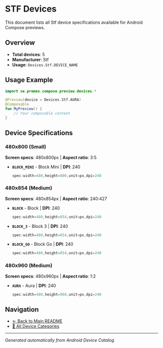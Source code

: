 # STF Devices

This document lists all Stf device specifications available for Android Compose previews.

## Overview

- **Total devices**: 5
- **Manufacturer**: Stf
- **Usage**: `Devices.Stf.DEVICE_NAME`

## Usage Example

```kotlin
import se.premex.compose.preview.devices.*

@Preview(device = Devices.Stf.AURA)
@Composable
fun MyPreview() {
    // Your composable content
}
```

## Device Specifications

### 480x800 (Small)

**Screen specs**: 480x800px | **Aspect ratio**: 3:5

- **`BLOCK_MINI`** - Block Mini | **DPI**: 240
  ```kotlin
  spec:width=480,height=800,unit=px,dpi=240
  ```

### 480x854 (Medium)

**Screen specs**: 480x854px | **Aspect ratio**: 240:427

- **`BLOCK`** - Block | **DPI**: 240
  ```kotlin
  spec:width=480,height=854,unit=px,dpi=240
  ```

- **`BLOCK_3`** - Block 3 | **DPI**: 240
  ```kotlin
  spec:width=480,height=854,unit=px,dpi=240
  ```

- **`BLOCK_GO`** - Block Go | **DPI**: 240
  ```kotlin
  spec:width=480,height=854,unit=px,dpi=240
  ```

### 480x960 (Medium)

**Screen specs**: 480x960px | **Aspect ratio**: 1:2

- **`AURA`** - Aura | **DPI**: 240
  ```kotlin
  spec:width=480,height=960,unit=px,dpi=240
  ```

## Navigation

- [← Back to Main README](../../README.md)
- [📱 All Device Categories](../README.md)

---
*Generated automatically from Android Device Catalog*
